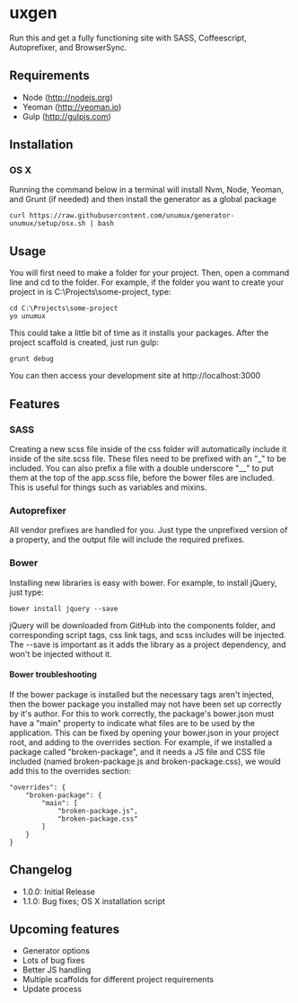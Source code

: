 # uxgen

Run this and get a fully functioning site with SASS, Coffeescript, Autoprefixer, and BrowserSync.

## Requirements

- Node (http://nodejs.org)
- Yeoman (http://yeoman.io)
- Gulp (http://gulpjs.com)

## Installation

### OS X

Running the command below in a terminal will install Nvm, Node, Yeoman, and Grunt (if needed) and then install the generator as a global package

```
curl https://raw.githubusercontent.com/unumux/generator-unumux/setup/osx.sh | bash
```


## Usage

You will first need to make a folder for your project. Then, open a command line and cd to the folder. For example, if the folder you want to create your project in is C:\Projects\some-project, type:

```
cd C:\Projects\some-project
yo unumux
```

This could take a little bit of time as it installs your packages. After the project scaffold is created, just run gulp:

```
grunt debug
```

You can then access your development site at http://localhost:3000

## Features

### SASS

Creating a new scss file inside of the css folder will automatically include it inside of the site.scss file. These files need to be prefixed with an "_" to be included. You can also prefix a file with a double underscore "__" to put them at the top of the app.scss file, before the bower files are included. This is useful for things such as variables and mixins.

### Autoprefixer

All vendor prefixes are handled for you. Just type the unprefixed version of a property, and the output file will include the required prefixes.

### Bower

Installing new libraries is easy with bower. For example, to install jQuery, just type:

```
bower install jquery --save
```

jQuery will be downloaded from GitHub into the components folder, and corresponding script tags, css link tags, and scss includes will be injected. The --save is important as it adds the library as a project dependency, and won't be injected without it.

#### Bower troubleshooting

If the bower package is installed but the necessary tags aren't injected, then the bower package you installed may not have been set up correctly by it's author. For this to work correctly, the package's bower.json must have a "main" property to indicate what files are to be used by the application. This can be fixed by opening your bower.json in your project root, and adding to the overrides section. For example, if we installed a package called "broken-package", and it needs a JS file and CSS file included (named broken-package.js and broken-package.css), we would add this to the overrides section:

```
"overrides": {
	"broken-package": {
		"main": [
			"broken-package.js",
			"broken-package.css"
		]
	}
}
```

## Changelog
- 1.0.0: Initial Release
- 1.1.0: Bug fixes; OS X installation script

## Upcoming features

- Generator options
- Lots of bug fixes
- Better JS handling
- Multiple scaffolds for different project requirements
- Update process
